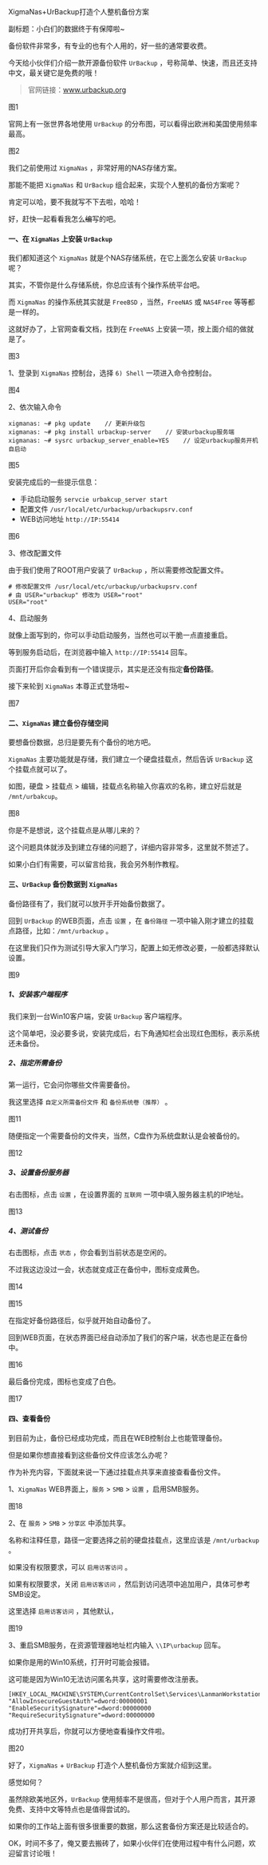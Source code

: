 XigmaNas+UrBackup打造个人整机备份方案

副标题：小白们的数据终于有保障啦~



备份软件非常多，有专业的也有个人用的，好一些的通常要收费。

今天给小伙伴们介绍一款开源备份软件 `UrBackup` ，号称简单、快速，而且还支持中文，最关键它是免费的哦！

> 官网链接：www.urbackup.org

图1



官网上有一张世界各地使用 `UrBackup` 的分布图，可以看得出欧洲和美国使用频率最高。

图2



我们之前使用过 `XigmaNas` ，非常好用的NAS存储方案。

那能不能把 `XigmaNas` 和 `UrBackup` 组合起来，实现个人整机的备份方案呢？

肯定可以哈，要不我就写不下去啦，哈哈！

好，赶快一起看看我怎么~~编~~写的吧。



#### 一、在 `XigmaNas` 上安装 `UrBackup` 

我们都知道这个 `XigmaNas` 就是个NAS存储系统，在它上面怎么安装 `UrBackup` 呢？

其实，不管你是什么存储系统，你总应该有个操作系统平台吧。

而 `XigmaNas` 的操作系统其实就是 `FreeBSD` ，当然，`FreeNAS` 或 `NAS4Free` 等等都是一样的。

这就好办了，上官网查看文档，找到在 `FreeNAS` 上安装一项，按上面介绍的做就是了。

图3



1、登录到 `XigmaNas` 控制台，选择 `6) Shell` 一项进入命令控制台。

图4



2、依次输入命令

```shell
xigmanas: ~# pkg update    // 更新升级包
xigmanas: ~# pkg install urbackup-server    // 安装urbackup服务端
xigmanas: ~# sysrc urbackup_server_enable=YES    // 设定urbackup服务开机自启动
```

图5



安装完成后的一些提示信息：

* 手动启动服务 `servcie urbakcup_server start`
* 配置文件 `/usr/local/etc/urbackup/urbackupsrv.conf`
* WEB访问地址 `http://IP:55414`

图6



3、修改配置文件

由于我们使用了ROOT用户安装了 `UrBackup` ，所以需要修改配置文件。

```shell
# 修改配置文件 /usr/local/etc/urbackup/urbackupsrv.conf
# 由 USER="urbackup" 修改为 USER="root"
USER="root"
```



4、启动服务

就像上面写到的，你可以手动启动服务，当然也可以干脆一点直接重启。

等到服务启动后，在浏览器中输入 `http://IP:55414` 回车。

页面打开后你会看到有一个错误提示，其实是还没有指定**备份路径**。

接下来轮到 `XigmaNas` 本尊正式登场啦~

图7



#### 二、`XigmaNas` 建立备份存储空间

要想备份数据，总归是要先有个备份的地方吧。

`XigmaNas` 主要功能就是存储，我们建立一个硬盘挂载点，然后告诉 `UrBackup` 这个挂载点就可以了。

如图，硬盘 > 挂载点 > 编辑，挂载点名称输入你喜欢的名称，建立好后就是 `/mnt/urbakcup`。

图8



你是不是想说，这个挂载点是从哪儿来的？

这个问题具体就涉及到建立存储的问题了，详细内容非常多，这里就不赘述了。

如果小白们有需要，可以留言给我，我会另外制作教程。



#### 三、`UrBackup` 备份数据到 `XigmaNas`

备份路径有了，我们就可以放开手开始备份数据了。

回到 `UrBackup` 的WEB页面，点击 `设置` ，在 `备份路径` 一项中输入刚才建立的挂载点路径，比如：`/mnt/urbackup` 。

在这里我们只作为测试引导大家入门学习，配置上如无修改必要，一般都选择默认设置。

图9



##### 1、安装客户端程序

我们来到一台Win10客户端，安装 `UrBackup` 客户端程序。

这个简单吧，没必要多说，安装完成后，右下角通知栏会出现红色图标，表示系统还未备份。



##### 2、指定所需备份

第一运行，它会问你哪些文件需要备份。

我这里选择 `自定义所需备份文件` 和 `备份系统卷（推荐）` 。

图11



随便指定一个需要备份的文件夹，当然，C盘作为系统盘默认是会被备份的。

图12



##### 3、设置备份服务器

右击图标，点击 `设置` ，在设置界面的 `互联网` 一项中填入服务器主机的IP地址。

图13



##### 4、测试备份

右击图标，点击 `状态` ，你会看到当前状态是空闲的。

不过我这边没过一会，状态就变成正在备份中，图标变成黄色。

图14

图15



在指定好备份路径后，似乎就开始自动备份了。

回到WEB页面，在状态界面已经自动添加了我们的客户端，状态也是正在备份中。

图16



最后备份完成，图标也变成了白色。

图17



#### 四、查看备份

到目前为止，备份已经成功完成，而且在WEB控制台上也能管理备份。

但是如果你想直接看到这些备份文件应该怎么办呢？

作为补充内容，下面就来说一下通过挂载点共享来直接查看备份文件。



1、`XigmaNas` WEB界面上，`服务` > `SMB` > `设置` ，启用SMB服务。

图18



2、在 `服务` > `SMB` > `分享区` 中添加共享。

名称和注释任意，路径一定要选择之前的硬盘挂载点，这里应该是 `/mnt/urbackup` 。

如果没有权限要求，可以 `启用访客访问` 。

如果有权限要求，关闭 `启用访客访问` ，然后到访问选项中追加用户，具体可参考SMB设定。

这里选择 `启用访客访问` ，其他默认，

图19 



3、重启SMB服务，在资源管理器地址栏内输入 `\\IP\urbackup` 回车。

如果你是用的Win10系统，打开时可能会报错。

这可能是因为Win10无法访问匿名共享，这时需要修改注册表。

```
[HKEY_LOCAL_MACHINE\SYSTEM\CurrentControlSet\Services\LanmanWorkstation\Parameters]
"AllowInsecureGuestAuth"=dword:00000001
"EnableSecuritySignature"=dword:00000000
"RequireSecuritySignature"=dword:00000000
```

成功打开共享后，你就可以方便地查看操作文件啦。

图20



好了，`XigmaNas` + `UrBackup` 打造个人整机备份方案就介绍到这里。

感觉如何？

虽然除欧美地区外，`UrBackup` 使用频率不是很高，但对于个人用户而言，其开源免费、支持中文等特点也是值得尝试的。

如果你的工作站上面有很多很重要的数据，那么这套备份方案还是比较适合的。

OK，时间不多了，俺又要去搬砖了，如果小伙伴们在使用过程中有什么问题，欢迎留言讨论哦！